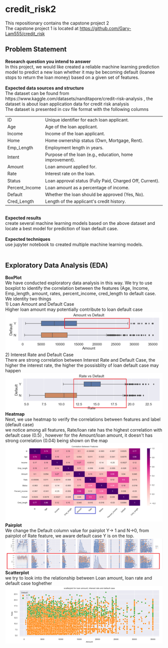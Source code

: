 # credit_risk2
This repositionary contains the capstone project 2<br/>
The capstone project 1 is located at https://github.com/Gary-Lam555/credit_risk<br/>

<h2>Problem Statement</h2>
<b>Research question you intend to answer</b></br>
In this project, we would like created a reliable machine learning prediction model to predict a new loan whether it may be becoming default (loanee stops to return the loan money) based on a given set of features.<br/>
</br>
<b>Expected data sources and structure</b><br/>
The dataset can be found from https://www.kaggle.com/datasets/nanditapore/credit-risk-analysis , the dataset is about loan application data for credit risk analysis <br/>
The dataset is presented in csv file format with the following columns </br>
<table>
<tr><td>ID</td><td>Unique identifier for each loan applicant. </td></tr>
<tr><td>Age</td><td> Age of the loan applicant. </td></tr>
<tr><td>Income</td><td> Income of the loan applicant. </td></tr>
<tr><td>Home</td><td> Home ownership status (Own, Mortgage, Rent). </td></tr>
<tr><td>Emp_Length</td><td> Employment length in years. </td></tr>
<tr><td>Intent</td><td> Purpose of the loan (e.g., education, home improvement). </td></tr>
<tr><td>Amount</td><td> Loan amount applied for. </td></tr>
<tr><td>Rate</td><td>Interest rate on the loan. </td></tr>
<tr><td>Status</td><td> Loan approval status (Fully Paid, Charged Off, Current). </td></tr>
<tr><td>Percent_Income</td><td> Loan amount as a percentage of income. </td></tr>
<tr><td>Default</td><td> Whether the loan should be approved (Yes, No). </td></tr>
<tr><td>Cred_Length</td><td> Length of the applicant's credit history.</td></tr>
</table>
</br>
<b>Expected results</b><br/>
create several machine learning models based on the above dataset and locate a best model for prediction of loan default case.<br/>
<br/>
<b>Expected techniques</b><br/>
use jupyter notebook to created multiple machine learning models.<br/>
<br/>

<h2>Exploratory Data Analysis (EDA)</h2>
<b>BoxPlot</b><br/>
We have conducted exploratory data analysis in this way. We try to use boxplot to identify the correlation between the features (Age, Income, Emp_length, amount, rates, percent_income, cred_length to default case. </br/>
We identity two things<br/>
1) Loan Amount and Default Case<br/>
Higher loan amount may potentially contribute to loan default case<br/>
<img src=p1a1.png>
<br/>
2) Interest Rate and Default Case<br/>
There are strong correlation between Interest Rate and Default Case, the higher the interest rate, the higher the possisblity of loan default case may happen<br/>
<img src=p2a.png>
<br/>
<b>Heatmap</b><br/>
Next, we use heatmap to verify the correlations between features and label (default case)<br/>
we notice among all features, Rate/loan rate has the highest correlation with default case (0.5) , however for the Amount/loan amount, it doesn't has strong correlation (0.04) being shown on the map 
<img src=p3a.png>
<br/>
<b>Pairplot</b><br/>
We change the Default column value for pairplot Y-> 1 and N->0, from pairplot of Rate feature, we aware default case Y is on the top.<br/>
<img src=p4a.png>
<b>Scatterplot</b><br/>
we try to look into the relationship between Loan amount, loan rate and default case toghether<br/>
<img src=p5a.png>

